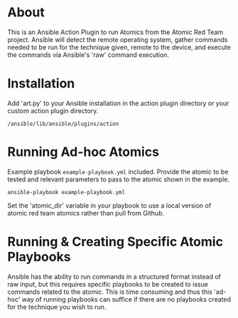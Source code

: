 # About

This is an Ansible Action Plugin to run Atomics from the Atomic Red Team project. Ansible will detect the remote operating system, gather commands needed to be run for the technique given, remote to the device, and execute the commands via
Ansible's 'raw' command execution.

# Installation

Add 'art.py' to your Ansible installation in the action plugin directory or your custom action plugin directory.

```
/ansible/lib/ansible/plugins/action
```

# Running Ad-hoc Atomics

Example playbook `example-playbook.yml` included. Provide the atomic to be tested and relevant parameters to pass to the atomic shown in the example.

```
ansible-playbook example-playbook.yml
```

Set the 'atomic_dir' variable in your playbook to use a local version of
atomic red team atomics rather than pull from Github.

# Running & Creating Specific Atomic Playbooks

Ansible has the ability to run commands in a structured format instead of raw input, but this requires specific playbooks to be created to issue commands related to the atomic.  This is time consuming and thus this 'ad-hoc' way of running playbooks can suffice if there are no playbooks created for the technique you wish to run.
